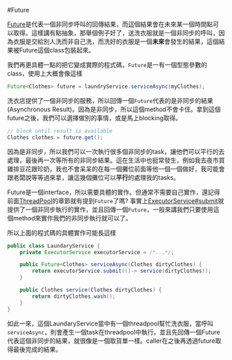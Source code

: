 #Future

[Future](https://docs.oracle.com/javase/8/docs/api/java/util/concurrent/Future.html)是代表一個非同步呼叫的回傳結果，而這個結果會在未來某一個時間點可以取得。這樣講有點抽象，那舉個例子好了，送洗衣服就是一個非同步的呼叫，因為衣服是交給別人洗而非自己洗，而洗好的衣服是一個**未來**會發生的結果，這個結果被Future這個class包裝起來。

我們再更具體一點的把它變成實際的程式碼，`Future`是一有一個型態參數的class，使用上大概會像這樣

```java
Future<Clothes> future = laundryService.serviceAsync(myClothes);
```

洗衣店提供了一個非同步的服務，所以回傳一個`Future`代表的是非同步的結果(Asynchronous Result)。因為是非同步，所以這個method不會卡住。拿到這個future之後，我們可以選擇做別的事情，或是馬上blocking取得。

```java
// block until result is available
Clothes clothes = future.get();
```

因為是非同步，所以我們可以一次執行很多個非同步的task，讓他們可以平行的去處理，最後再一次等所有的非同步結果。這在生活中也挺常發生，例如我去夜市買雞排豆花跟珍奶，我也不會呆呆的在每一個攤位前面等他一個一個做好，我可能會跟老闆說等等過來拿，讓這幾個攤位可以**平行**的處理我的tasks。

Future是一個interface，所以需要具體的實作。但通常不需要自己實作，還記得前面[ThreadPool](basicpool.md)的章節就有提到`Future`了嗎? 事實上[ExecutorService#submit](https://docs.oracle.com/javase/8/docs/api/java/util/concurrent/ExecutorService.html#submit-java.util.concurrent.Callable-)就提供了一個非同步執行的實作，並且回傳一個`Future`，一般來講我們只要使用這個method來實作我們的非同步執行就可以了。

所以上面的程式碼的具體實作可能長這樣

```java
public class LaundaryService {
    private ExecutorService executorService = /*...*/;

    public Future<Clothes> serviceAsync(Clothes dirtyClothes) {
        return executorService.submit(()-> service(dirtyClothes));
    }

    public Clothes service(Clothes dirtyClothes) {
        return dirtyClothes.wash();
    }
}
```

如此一來，這個LaundaryService當中有一個threadpool幫忙洗衣服，當呼叫`serviceAsync`，則會產生一個task在threadpool中執行，並且先回傳一個Future代表這個非同步的結果，就很像是一個取貨單一樣。caller在之後再透過future取得最後完成的結果。